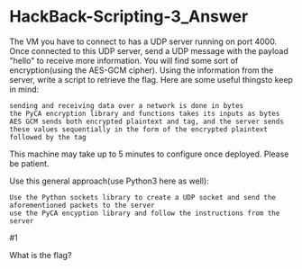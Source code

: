 # HackBack-Scripting-3_Answer


The VM you have to connect to has a UDP server running on port 4000. Once connected to this UDP server, send a UDP message with the payload "hello" to receive more information. You will find some sort of encryption(using the AES-GCM cipher). Using the information from the server, write a script to retrieve the flag. Here are some useful thingsto keep in mind:

    sending and receiving data over a network is done in bytes
    the PyCA encryption library and functions takes its inputs as bytes
    AES GCM sends both encrypted plaintext and tag, and the server sends these values sequentially in the form of the encrypted plaintext followed by the tag

This machine may take up to 5 minutes to configure once deployed. Please be patient. 

Use this general approach(use Python3 here as well):

    Use the Python sockets library to create a UDP socket and send the aforementioned packets to the server
    use the PyCA encyption library and follow the instructions from the server

#1

What is the flag?
